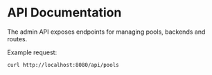 # API Documentation

The admin API exposes endpoints for managing pools, backends and routes.

Example request:
```bash
curl http://localhost:8080/api/pools
```

